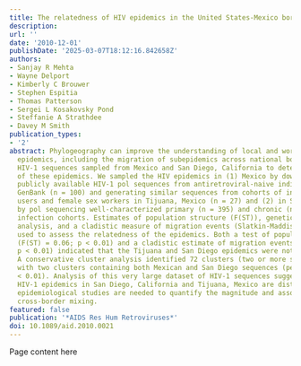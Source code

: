 ```yaml
---
title: The relatedness of HIV epidemics in the United States-Mexico border region
description:
url: ''
date: '2010-12-01'
publishDate: '2025-03-07T18:12:16.842658Z'
authors:
- Sanjay R Mehta
- Wayne Delport
- Kimberly C Brouwer
- Stephen Espitia
- Thomas Patterson
- Sergei L Kosakovsky Pond
- Steffanie A Strathdee
- Davey M Smith
publication_types:
- '2'
abstract: Phylogeography can improve the understanding of local and worldwide HIV
  epidemics, including the migration of subepidemics across national borders. We analyzed
  HIV-1 sequences sampled from Mexico and San Diego, California to determine the relatedness
  of these epidemics. We sampled the HIV epidemics in (1) Mexico by downloading all
  publicly available HIV-1 pol sequences from antiretroviral-naive individuals in
  GenBank (n = 100) and generating similar sequences from cohorts of injection drug
  users and female sex workers in Tijuana, Mexico (n = 27) and (2) in San Diego, California
  by pol sequencing well-characterized primary (n = 395) and chronic (n = 267) HIV
  infection cohorts. Estimates of population structure (F(ST)), genetic distance cluster
  analysis, and a cladistic measure of migration events (Slatkin-Maddison test) were
  used to assess the relatedness of the epidemics. Both a test of population differentiation
  (F(ST) = 0.06; p < 0.01) and a cladistic estimate of migration events (84 migrations,
  p < 0.01) indicated that the Tijuana and San Diego epidemics were not freely mixing.
  A conservative cluster analysis identified 72 clusters (two or more sequences),
  with two clusters containing both Mexican and San Diego sequences (permutation p
  < 0.01). Analysis of this very large dataset of HIV-1 sequences suggested that the
  HIV-1 epidemics in San Diego, California and Tijuana, Mexico are distinct. Larger
  epidemiological studies are needed to quantify the magnitude and associations of
  cross-border mixing.
featured: false
publication: '*AIDS Res Hum Retroviruses*'
doi: 10.1089/aid.2010.0021
---
```


Page content here